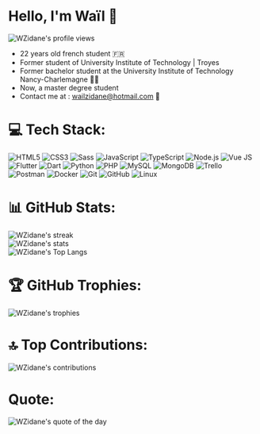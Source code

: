 # Hello, I'm Waïl 👋 
![WZidane's profile views](https://komarev.com/ghpvc/?username=WZidane&abbreviated=true&color=brightgreen)
- 22 years old french student 🇫🇷
- Former student of University Institute of Technology | Troyes 
- Former bachelor student at the University Institute of Technology Nancy-Charlemagne 👨‍💻
- Now, a master degree student
- Contact me at : wailzidane@hotmail.com 📧

# 💻 Tech Stack:
![HTML5](https://img.shields.io/badge/-HTML5-E34F26.svg?style=flat-square&logo=html5&logoColor=white)
![CSS3](https://img.shields.io/badge/-CSS3-1572B6.svg?style=flat-square&logo=css3&logoColor=white)
![Sass](https://img.shields.io/badge/-Sass-CC6699.svg?style=flat-square&logo=sass&logoColor=white)
![JavaScript](https://img.shields.io/badge/-JavaScript-F7DF1E.svg?style=flat-square&logo=javascript&logoColor=black)
![TypeScript](https://img.shields.io/badge/-TypeScript-3178C6.svg?style=flat-square&logo=typescript&logoColor=white)
![Node.js](https://img.shields.io/badge/-Node.js-339933.svg?style=flat-square&logo=node.js&logoColor=white)
![Vue JS](https://img.shields.io/badge/-Vue_JS-4FC08D.svg?style=flat-square&logo=vue.js&logoColor=white)
![Flutter](https://img.shields.io/badge/-Flutter-02569B.svg?style=flat-square&logo=flutter&logoColor=white)
![Dart](https://img.shields.io/badge/-Dart-0175C2.svg?style=flat-square&logo=dart&logoColor=white)
![Python](https://img.shields.io/badge/-Python-3776AB.svg?style=flat-square&logo=python&logoColor=white)
![PHP](https://img.shields.io/badge/-PHP-777BB4.svg?style=flat-square&logo=php&logoColor=white)
![MySQL](https://img.shields.io/badge/-MySQL-4479A1.svg?style=flat-square&logo=mysql&logoColor=white)
![MongoDB](https://img.shields.io/badge/-MongoDB-47A248.svg?style=flat-square&logo=mongodb&logoColor=white)
![Trello](https://img.shields.io/badge/-Trello-0079BF.svg?style=flat-square&logo=trello&logoColor=white)
![Postman](https://img.shields.io/badge/-Postman-FF6C37.svg?style=flat-square&logo=postman&logoColor=white)
![Docker](https://img.shields.io/badge/-Docker-2496ED.svg?style=flat-square&logo=docker&logoColor=white)
![Git](https://img.shields.io/badge/-Git-F05032.svg?style=flat-square&logo=git&logoColor=white)
![GitHub](https://img.shields.io/badge/-GitHub-181717.svg?style=flat-square&logo=github&logoColor=white)
![Linux](https://img.shields.io/badge/-Linux-FCC624.svg?style=flat-square&logo=linux&logoColor=black)

# 📊 GitHub Stats:
![WZidane's streak](https://github-readme-streak-stats.herokuapp.com/?user=WZidane&theme=hacker&hide_border=true&include_all_commits=true&count_private=true)<br>
![WZidane's stats](https://github-readme-stats.vercel.app/api?username=WZidane&theme=chartreuse-dark&show_icons=true&hide_border=true&include_all_commits=true&count_private=true)<br>
![WZidane's Top Langs](https://github-readme-stats.vercel.app/api/top-langs/?username=WZidane&theme=chartreuse-dark&layout=compact&hide_border=true&include_all_commits=true&count_private=true)

# 🏆 GitHub Trophies:
![WZidane's trophies](https://github-profile-trophy.vercel.app/?username=WZidane&theme=matrix&no-frame=true&no-bg=true&margin-w4)

# 🔝 Top Contributions:
![WZidane's contributions](https://github-contributor-stats.vercel.app/api?username=WZidane&theme=chartreuse-dark&limit=5&combine_all_yearly_contributions=true&hide_border=true&no-bg=true)

# Quote:
![WZidane's quote of the day](https://quotes-github-readme.vercel.app/api?type=horizontal&theme=dark&border=1)

